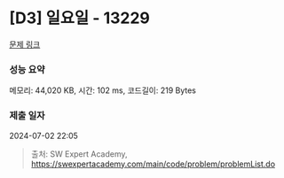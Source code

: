 # [D3] 일요일 - 13229 

[문제 링크](https://swexpertacademy.com/main/code/problem/problemDetail.do?contestProbId=AX0SaDW6L2oDFASs) 

### 성능 요약

메모리: 44,020 KB, 시간: 102 ms, 코드길이: 219 Bytes

### 제출 일자

2024-07-02 22:05



> 출처: SW Expert Academy, https://swexpertacademy.com/main/code/problem/problemList.do